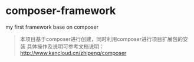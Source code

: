 # composer-framework
my first framework base on composer

>本项目基于composer进行创建，同时利用composer进行项目扩展包的安装
具体操作及说明可参考文档说明：
http://www.kancloud.cn/zhipeng/composer